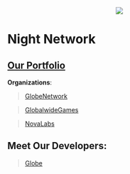<p align="center">
<img src="https://avatars.githubusercontent.com/u/188890764?s=400&u=7a5a6cb708063b2e82b158707fd98d2d65286493&v=4" />

# Night Network

## [Our Portfolio](https://night-x.com)

**Organizations**:
> [GlobeNetwork](https://github.com/GlobeNetwork)

> [GlobalwideGames](https://github.com/GlobalwideGames)

> [NovaLabs](https://github.com/novadevlabs)

## Meet Our Developers:

> [Globe](https://github.com/GlobeTheDev)

</p>

